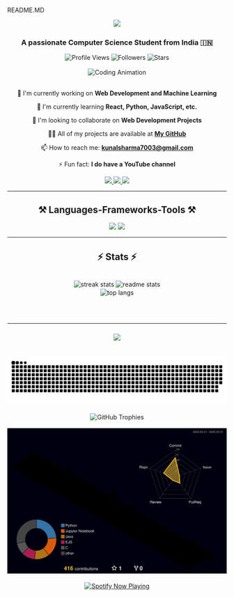 README.MD
<div align="center">
  <img src="https://readme-typing-svg.herokuapp.com/?font=Righteous&size=35&center=true&vCenter=true&width=500&height=70&duration=4000&lines=Hi+There!+👋;+I'm+Kunal+Sharma!;" />
</div>

<h3 align="center">A passionate Computer Science Student from India 🇮🇳</h3>

<div align="center">
  
  <img src="https://komarev.com/ghpvc/?username=KunnuSherry&style=for-the-badge&color=blueviolet" alt="Profile Views" />
  <img src="https://img.shields.io/github/followers/KunnuSherry?style=for-the-badge&color=blueviolet" alt="Followers" />
  <img src="https://img.shields.io/github/stars/KunnuSherry?style=for-the-badge&color=blueviolet" alt="Stars" />

</div>

<br/>

<div align="center">
  
  <img src="https://media3.giphy.com/media/v1.Y2lkPTc5MGI3NjExemg1anJ4Z3EzNzl6YzNpYWZjanpkYjhyb21vMWtzZDA2OGFzMzQzZCZlcD12MV9naWZzX3NlYXJjaCZjdD1n/bGgsc5mWoryfgKBx1u/giphy.webp" alt="Coding Animation" width="450" />
  
</div>

<br/>

<div align="center">
  
  🔭 I'm currently working on **Web Development and Machine Learning**
  
  🌱 I'm currently learning **React, Python, JavaScript, etc.**
  
  👯 I'm looking to collaborate on **Web Development Projects**
  
  👨‍💻 All of my projects are available at **[My GitHub](https://github.com/KunnuSherry)**
  
  📫 How to reach me: **kunalsharma7003@gmail.com**
  
  ⚡ Fun fact: **I do have a YouTube channel**
  
</div>

<div align="center">
  <a href="https://github.com/KunnuSherry" target="_blank">
    <img src="https://img.shields.io/badge/GitHub-100000?style=for-the-badge&logo=github&logoColor=white" target="_blank" />
  </a>
  <a href="mailto:kunalsharma7003@gmail.com">
    <img src="https://img.shields.io/badge/Gmail-D14836?style=for-the-badge&logo=gmail&logoColor=white" />
  </a>
  <a href="https://youtube.com/@kunnuminati" target="_blank">
    <img src="https://img.shields.io/badge/YouTube-FF0000?style=for-the-badge&logo=youtube&logoColor=white" target="_blank" />
  </a>
</div>

<hr/>

<h2 align="center">⚒️ Languages-Frameworks-Tools ⚒️</h2>
<div align="center">
    <img src="https://skillicons.dev/icons?i=react,html,css,vscode,github,figma,tailwind,git" />
    <img src="https://skillicons.dev/icons?i=nodejs,python,javascript,express,mongodb,c,cpp,java" /><br>
</div>

<hr/>

<h2 align="center">⚡ Stats ⚡</h2>
<br>
<div align=center>
  <img width=390 src="https://github-readme-streak-stats-salesp07.vercel.app/?user=KunnuSherry&count_private=true&theme=react&border_radius=10" alt="streak stats"/>
  <img width=390 src="https://github-readme-stats-salesp07.vercel.app/api?username=KunnuSherry&count_private=true&show_icons=true&theme=react&rank_icon=github&border_radius=10" alt="readme stats" />
  <br/>
  <img width=325 align="center" src="https://github-readme-stats-salesp07.vercel.app/api/top-langs/?username=KunnuSherry&hide=HTML&langs_count=8&layout=compact&theme=react&border_radius=10&size_weight=0.5&count_weight=0.5&exclude_repo=github-readme-stats" alt="top langs" />
</div>

<br/><br/>

<hr/>

<h3 align="center">
    <img src="https://readme-typing-svg.herokuapp.com/?font=Righteous&size=25&center=true&vCenter=true&width=500&height=70&duration=4000&lines=Thanks+for+visiting!+👋;I'm+always+down+to+collaborate+:)">
</h3>

<br/>

<div align="center">
  <picture>
    <source media="(prefers-color-scheme: dark)" srcset="https://raw.githubusercontent.com/platane/platane/output/github-contribution-grid-snake-dark.svg">
    <source media="(prefers-color-scheme: light)" srcset="https://raw.githubusercontent.com/platane/platane/output/github-contribution-grid-snake.svg">
    <img alt="github contribution grid snake animation" src="https://raw.githubusercontent.com/platane/platane/output/github-contribution-grid-snake.svg">
  </picture>
</div>

<br/>

<!-- GitHub Trophies -->
<div align="center">
  <img src="https://github-profile-trophy.vercel.app/?username=KunnuSherry&theme=radical&no-frame=false&no-bg=true&margin-w=4" alt="GitHub Trophies" />
</div>

<!-- 3D Contribution Calendar -->
<br/>
<div align="center">
  <a href="https://github.com/KunnuSherry/KunnuSherry">
    <img src="https://github.com/KunnuSherry/KunnuSherry/blob/main/profile-3d-contrib/profile-night-rainbow.svg">
  </a>
</div>

<br/>

<!-- Spotify Now Playing -->
<div align="center">
  <a href="https://open.spotify.com/user/31c6blprmthuki37tabjfzwg4ypm">
    <img src="https://spotify-recently-played-readme.vercel.app/api?user=31c6blprmthuki37tabjfzwg4ypm&count=1" alt="Spotify Now Playing" width="400"/>
  </a>
</div>


